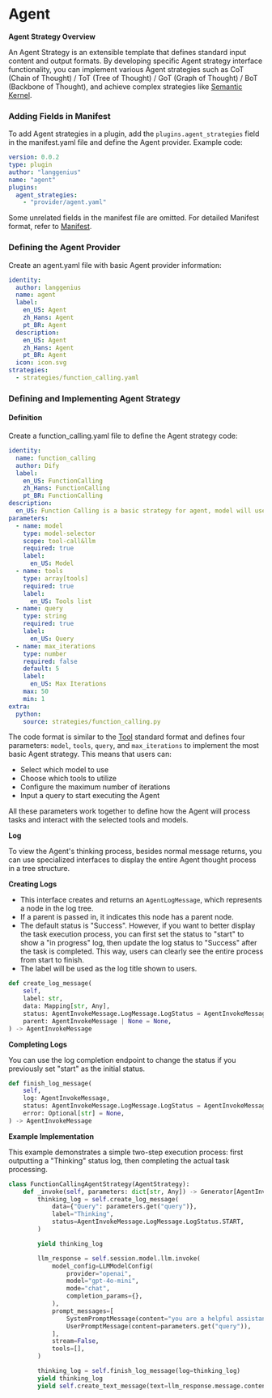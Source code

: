 # Agent

**Agent Strategy Overview**&#x20;

An Agent Strategy is an extensible template that defines standard input content and output formats. By developing specific Agent strategy interface functionality, you can implement various Agent strategies such as CoT (Chain of Thought) / ToT (Tree of Thought) / GoT (Graph of Thought) / BoT (Backbone of Thought), and achieve complex strategies like [Semantic Kernel](https://learn.microsoft.com/en-us/semantic-kernel/overview/).

### **Adding Fields in Manifest**&#x20;

To add Agent strategies in a plugin, add the `plugins.agent_strategies` field in the manifest.yaml file and define the Agent provider. Example code:

```yaml
version: 0.0.2
type: plugin
author: "langgenius"
name: "agent"
plugins:
  agent_strategies:
    - "provider/agent.yaml"
```

Some unrelated fields in the manifest file are omitted. For detailed Manifest format, refer to [Manifest](manifest.md).

### **Defining the Agent Provider**&#x20;

Create an agent.yaml file with basic Agent provider information:

```yaml
identity:
  author: langgenius
  name: agent
  label:
    en_US: Agent
    zh_Hans: Agent
    pt_BR: Agent
  description:
    en_US: Agent
    zh_Hans: Agent
    pt_BR: Agent
  icon: icon.svg
strategies:
  - strategies/function_calling.yaml
```

### **Defining and Implementing Agent Strategy**

#### **Definition**&#x20;

Create a function\_calling.yaml file to define the Agent strategy code:

```yaml
identity:
  name: function_calling
  author: Dify
  label:
    en_US: FunctionCalling
    zh_Hans: FunctionCalling
    pt_BR: FunctionCalling
description:
  en_US: Function Calling is a basic strategy for agent, model will use the tools provided to perform the task.
parameters:
  - name: model
    type: model-selector
    scope: tool-call&llm
    required: true
    label:
      en_US: Model
  - name: tools
    type: array[tools]
    required: true
    label:
      en_US: Tools list
  - name: query
    type: string
    required: true
    label:
      en_US: Query
  - name: max_iterations
    type: number
    required: false
    default: 5
    label:
      en_US: Max Iterations
    max: 50
    min: 1
extra:
  python:
    source: strategies/function_calling.py
```

The code format is similar to the [Tool](tool.md) standard format and defines four parameters: `model`, `tools`, `query`, and `max_iterations` to implement the most basic Agent strategy. This means that users can:

* Select which model to use
* Choose which tools to utilize
* Configure the maximum number of iterations
* Input a query to start executing the Agent

All these parameters work together to define how the Agent will process tasks and interact with the selected tools and models.

**Log**

To view the Agent's thinking process, besides normal message returns, you can use specialized interfaces to display the entire Agent thought process in a tree structure.

**Creating Logs**

* This interface creates and returns an `AgentLogMessage`, which represents a node in the log tree.
* If a parent is passed in, it indicates this node has a parent node.
* The default status is "Success". However, if you want to better display the task execution process, you can first set the status to "start" to show a "in progress" log, then update the log status to "Success" after the task is completed. This way, users can clearly see the entire process from start to finish.
* The label will be used as the log title shown to users.

```python
def create_log_message(
    self,
    label: str,
    data: Mapping[str, Any],
    status: AgentInvokeMessage.LogMessage.LogStatus = AgentInvokeMessage.LogMessage.LogStatus.SUCCESS,
    parent: AgentInvokeMessage | None = None,
) -> AgentInvokeMessage
```

**Completing Logs**

You can use the log completion endpoint to change the status if you previously set "start" as the initial status.

```python
def finish_log_message(
    self,
    log: AgentInvokeMessage,
    status: AgentInvokeMessage.LogMessage.LogStatus = AgentInvokeMessage.LogMessage.LogStatus.SUCCESS,
    error: Optional[str] = None,
) -> AgentInvokeMessage
```

**Example Implementation**

This example demonstrates a simple two-step execution process: first outputting a "Thinking" status log, then completing the actual task processing.

```python
class FunctionCallingAgentStrategy(AgentStrategy):
    def _invoke(self, parameters: dict[str, Any]) -> Generator[AgentInvokeMessage]:
        thinking_log = self.create_log_message(
            data={"Query": parameters.get("query")},
            label="Thinking",
            status=AgentInvokeMessage.LogMessage.LogStatus.START,
        )

        yield thinking_log

        llm_response = self.session.model.llm.invoke(
            model_config=LLMModelConfig(
                provider="openai",
                model="gpt-4o-mini",
                mode="chat",
                completion_params={},
            ),
            prompt_messages=[
                SystemPromptMessage(content="you are a helpful assistant"),
                UserPromptMessage(content=parameters.get("query")),
            ],
            stream=False,
            tools=[],
        )

        thinking_log = self.finish_log_message(log=thinking_log)
        yield thinking_log
        yield self.create_text_message(text=llm_response.message.content)
```
